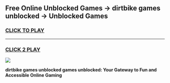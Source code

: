
## Free Online Unblocked Games → dirtbike games unblocked → Unblocked Games
<h3>
<a href="https://premium.freeplayer.one?title=dirtbike_games_unblocked&ref=21F">CLICK TO PLAY</a></h3>
<hr>

<h3>
<a href="https://premium.freeplayer.one?title=dirtbike_games_unblocked&ref=21F">CLICK 2 PLAY</a>
  
</h3>

<a href="https://premium.freeplayer.one?title=dirtbike_games_unblocked&ref=21F/"><img src="https://clearcache.store/games.png"></a>


**dirtbike games unblocked games unblocked: Your Gateway to Fun and Accessible Online Gaming**
